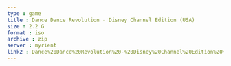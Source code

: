 ```yaml
---
type : game
title : Dance Dance Revolution - Disney Channel Edition (USA)
size : 2.2 G
format : iso
archive : zip
server : myrient
link2 : Dance%20Dance%20Revolution%20-%20Disney%20Channel%20Edition%20%28USA%29
---
```

